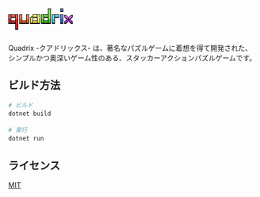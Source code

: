 ﻿# ![Quadrix](https://raw.githubusercontent.com/EbiseLutica/sukiteto/master/assets/textures/logo.png)

Quadrix -クアドリックス- は、著名なパズルゲームに着想を得て開発された、シンプルかつ奥深いゲーム性のある、スタッカーアクションパズルゲームです。

## ビルド方法

```bash
# ビルド
dotnet build

# 実行
dotnet run
```

## ライセンス

[MIT](LICENSE)
